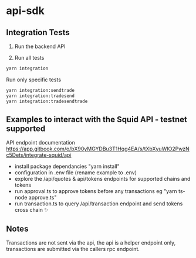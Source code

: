 # api-sdk

## Integration Tests

1. Run the backend API

2. Run all tests

```bash
yarn integration
```

Run only specific tests

```bash
yarn integration:sendtrade
yarn integration:tradesend
yarn integration:tradesendtrade
```

## Examples to interact with the Squid API - testnet supported

API endpoint documentation
https://app.gitbook.com/o/bX90yMGYDBu3T1Hqg4EA/s/tXbXyuWIO2PwzNc5Dets/integrate-squid/api

- install package dependancies "yarn install"
- configuration in .env file (rename example to .env)
- explore the /api/quotes & api/tokens endpoints for supported chains and tokens
- run approval.ts to approve tokens before any transactions eg "yarn ts-node approve.ts"
- run transaction.ts to query /api/transaction endpoint and send tokens cross chain ✨

## Notes

Transactions are not sent via the api, the api is a helper endpoint only, transactions are submitted via the callers rpc endpoint.
